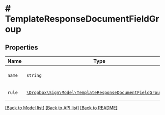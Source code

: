 # # TemplateResponseDocumentFieldGroup



## Properties

Name | Type | Description | Notes
------------ | ------------- | ------------- | -------------
| `name` | ```string``` | REPLACE_ME_WITH_DESCRIPTION_BEGIN The name of the form field group. REPLACE_ME_WITH_DESCRIPTION_END |  |
| `rule` | [```\Dropbox\Sign\Model\TemplateResponseDocumentFieldGroupRule```](TemplateResponseDocumentFieldGroupRule.md) | REPLACE_ME_WITH_DESCRIPTION_BEGIN  REPLACE_ME_WITH_DESCRIPTION_END |  |

[[Back to Model list]](../../README.md#models) [[Back to API list]](../../README.md#endpoints) [[Back to README]](../../README.md)
